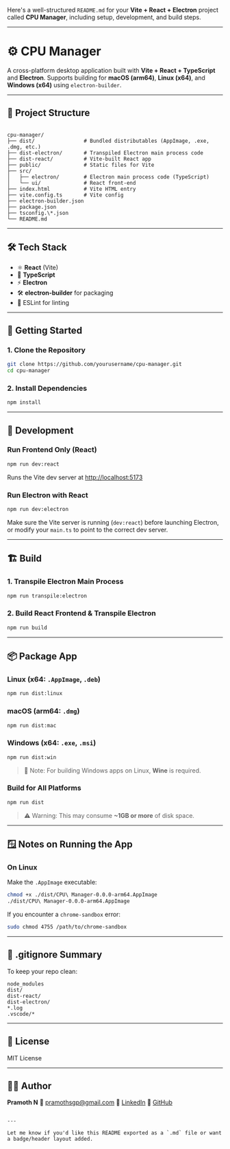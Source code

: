 Here's a well-structured `README.md` for your **Vite + React + Electron** project called **CPU Manager**, including setup, development, and build steps.

---

# ⚙️ CPU Manager

A cross-platform desktop application built with **Vite + React + TypeScript** and **Electron**. Supports building for **macOS (arm64)**, **Linux (x64)**, and **Windows (x64)** using `electron-builder`.

---

## 📁 Project Structure

```

cpu-manager/
├── dist/                # Bundled distributables (AppImage, .exe, .dmg, etc.)
├── dist-electron/       # Transpiled Electron main process code
├── dist-react/          # Vite-built React app
├── public/              # Static files for Vite
├── src/
│   ├── electron/        # Electron main process code (TypeScript)
│   └── ui/              # React front-end
├── index.html           # Vite HTML entry
├── vite.config.ts       # Vite config
├── electron-builder.json
├── package.json
├── tsconfig.\*.json
└── README.md

````

---

## 🛠️ Tech Stack

- ⚛️ **React** (Vite)
- 🧠 **TypeScript**
- ⚡ **Electron**
- 🛠️ **electron-builder** for packaging
- 🧪 ESLint for linting

---

## 🚀 Getting Started

### 1. Clone the Repository

```bash
git clone https://github.com/yourusername/cpu-manager.git
cd cpu-manager
````

### 2. Install Dependencies

```bash
npm install
```

---

## 🔧 Development

### Run Frontend Only (React)

```bash
npm run dev:react
```

Runs the Vite dev server at [http://localhost:5173](http://localhost:5173)

### Run Electron with React

```bash
npm run dev:electron
```

Make sure the Vite server is running (`dev:react`) before launching Electron, or modify your `main.ts` to point to the correct dev server.

---

## 🏗️ Build

### 1. Transpile Electron Main Process

```bash
npm run transpile:electron
```

### 2. Build React Frontend & Transpile Electron

```bash
npm run build
```

---

## 📦 Package App

### Linux (x64: `.AppImage`, `.deb`)

```bash
npm run dist:linux
```

### macOS (arm64: `.dmg`)

```bash
npm run dist:mac
```

### Windows (x64: `.exe`, `.msi`)

```bash
npm run dist:win
```

> 🧪 Note: For building Windows apps on Linux, **Wine** is required.

### Build for All Platforms

```bash
npm run dist
```

> ⚠️ Warning: This may consume **\~1GB or more** of disk space.

---

## 🪟 Notes on Running the App

### On Linux

Make the `.AppImage` executable:

```bash
chmod +x ./dist/CPU\ Manager-0.0.0-arm64.AppImage
./dist/CPU\ Manager-0.0.0-arm64.AppImage
```

If you encounter a `chrome-sandbox` error:

```bash
sudo chmod 4755 /path/to/chrome-sandbox
```

---

## 📁 .gitignore Summary

To keep your repo clean:

```
node_modules
dist/
dist-react/
dist-electron/
*.log
.vscode/*
```

---

## 📄 License

MIT License

---

## 👨‍💻 Author

**Pramoth N**
📧 [pramothsgp@gmail.com](mailto:pramothsgp@gmail.com)
🔗 [LinkedIn](https://www.linkedin.com/in/pramoth-sgp-8263372a0)
🔗 [GitHub](https://github.com/Pramothsgp)

```

---

Let me know if you'd like this README exported as a `.md` file or want a badge/header layout added.
```
